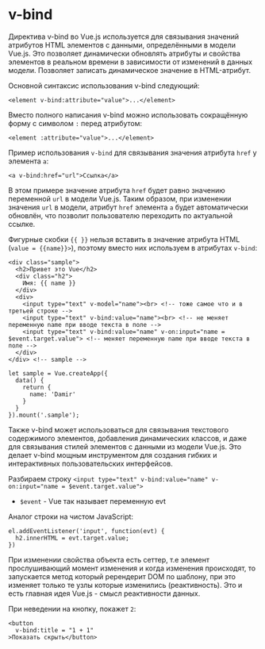 # v-bind
Директива v-bind во Vue.js используется для связывания значений атрибутов HTML элементов с данными, определёнными в модели Vue.js. Это позволяет динамически обновлять атрибуты и свойства элементов в реальном времени в зависимости от изменений в данных модели. Позволяет записать динамическое значение в HTML-атрибут.

Основной синтаксис использования v-bind следующий:

    <element v-bind:attribute="value">...</element>

Вместо полного написания v-bind можно использовать сокращённую форму с символом `:` перед атрибутом:

    <element :attribute="value">...</element>

Пример использования `v-bind` для связывания значения атрибута `href` у элемента `a`:

    <a v-bind:href="url">Ссылка</a>

В этом примере значение атрибута `href` будет равно значению переменной `url` в модели Vue.js. Таким образом, при изменении значения `url` в модели, атрибут `href` элемента `a` будет автоматически обновлён, что позволит пользователю переходить по актуальной ссылке.

Фигурные скобки `{{ }}` нельзя вставить в значение атрибута HTML (`value = {{name}}>`), поэтому вместо них используем в атрибутах `v-bind`:

    <div class="sample">
      <h2>Привет это Vue</h2>
      <div class="h2">
        Имя: {{ name }}
      </div>
      <div>
        <input type="text" v-model="name"><br> <!-- тоже самое что и в третьей строке -->
        <input type="text" v-bind:value="name"><br> <!-- не меняет переменную name при вводе текста в поле -->
        <input type="text" v-bind:value="name" v-on:input="name = $event.target.value"> <!-- меняет переменную name при вводе текста в поле -->
      </div>
    </div> <!-- sample -->

    let sample = Vue.createApp({
      data() {
        return {
          name: 'Damir'
        }
      }
    }).mount('.sample');

Также v-bind может использоваться для связывания текстового содержимого элементов, добавления динамических классов, и даже для связывания стилей элементов с данными из модели Vue.js. Это делает v-bind мощным инструментом для создания гибких и интерактивных пользовательских интерфейсов.

Разбираем строку `<input type="text" v-bind:value="name" v-on:input="name = $event.target.value">`
- `$event` - Vue так называет переменную evt

Аналог строки на чистом JavaScript:

    el.addEventListener('input', function(evt) {
      h2.innerHTML = evt.target.value;
    })

При изменении свойства объекта есть сеттер, т.е элемент прослушивающий момент изменения и когда изменения происходят, то запускается метод который ререндерит DOM по шаблону, при это изменяет только те узлы которые изменились (реактивность). Это и есть главная идея Vue.js - смысл реактивности данных.

При неведении на кнопку, покажет `2`:

    <button
      v-bind:title = "1 + 1"
    >Показать скрыть</button>
